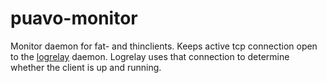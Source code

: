 
# puavo-monitor

Monitor daemon for fat- and thinclients. Keeps active tcp connection open to the
[logrelay][] daemon. Logrelay uses that connection to determine whether the
client is up and running.


[logrelay]: https://github.com/opinsys/logrelay

